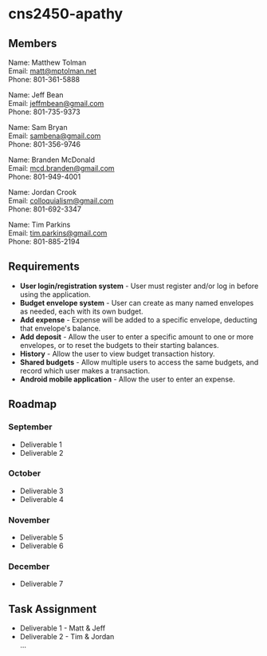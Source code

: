 cns2450-apathy
=====================

Members
---------------------

Name: Matthew Tolman  
Email: matt@mptolman.net  
Phone: 801-361-5888  

Name: Jeff Bean  
Email: jeffmbean@gmail.com  
Phone: 801-735-9373  

Name: Sam Bryan  
Email: sambena@gmail.com  
Phone: 801-356-9746  

Name: Branden McDonald  
Email: mcd.branden@gmail.com  
Phone: 801-949-4001  

Name: Jordan Crook  
Email: colloquialism@gmail.com  
Phone: 801-692-3347  

Name: Tim Parkins  
Email: tim.parkins@gmail.com  
Phone: 801-885-2194  

Requirements
---------------------

* **User login/registration system** - User must register and/or log in before using the application.
* **Budget envelope system** - User can create as many named envelopes as needed, each with its own budget.
* **Add expense** - Expense will be added to a specific envelope, deducting that envelope's balance.
* **Add deposit** - Allow the user to enter a specific amount to one or more envelopes, or to reset the budgets to their starting balances.
* **History** - Allow the user to view budget transaction history.
* **Shared budgets** - Allow multiple users to access the same budgets, and record which user makes a transaction.
* **Android mobile application** - Allow the user to enter an expense.

Roadmap
---------------------

### September
* Deliverable 1
* Deliverable 2

### October
* Deliverable 3
* Deliverable 4

### November
* Deliverable 5
* Deliverable 6
 
### December
* Deliverable 7

Task Assignment
---------------------
* Deliverable 1 - Matt & Jeff
* Deliverable 2 - Tim & Jordan  
...